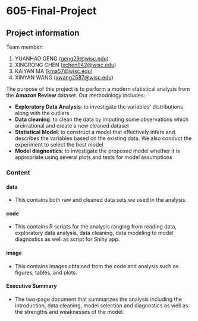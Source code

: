 # 605-Final-Project
## Project information

Team member:
1. YUANHAO GENG (geng29@wisc.edu)
2. XINGRONG CHEN (xchen942@wisc.edu)
3. KAIYAN MA (kma57@wisc.edu)
4. XINYAN WANG (xwang2587@wisc.edu)

The purpose of this project is to perform a modern statistical analysis from the **Amazon Review** dataset. Our methodology includes:
- **Exploratory Data Analysis**: to investigate the variables' distributions along with the outliers
- **Data cleaning**: to clean the data by imputing some observations which areirrational and create a new cleaned dataset
- **Statistical Model**: to construct a model that effectively infers and describes the variables based on the existing data. We also conduct the experiment to select the best model
- **Model diagnostics**: to investigate the proposed model whether it is appropriate using several plots and tests for model assumptions

### Content
#### data
- This contains both raw and cleaned data sets we used in the analysis.

#### code
- This contains R scripts for the analysis ranging from reading data, exploratory data analysis, data cleaning, data modeling to model diagnostics as well as script for Shiny app.

#### image
- This contains images obtained from the code and analysis such as figures, tables, and plots.

#### Executive Summary
- The two-page document that summarizes the analysis including the introduction, data cleaning, model selection and diagnostics as well as the strengths and weaknesses of the model.
